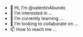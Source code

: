 - 👋 Hi, I’m @valentinAbundo
- 👀 I’m interested in ...
- 🌱 I’m currently learning ...
- 💞️ I’m looking to collaborate on ...
- 📫 How to reach me ...

<!---
valentinAbundo/valentinAbundo is a ✨ special ✨ repository because its `README.md` (this file) appears on your GitHub profile.
You can click the Preview link to take a look at your changes.
--->
